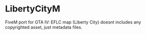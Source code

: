 # LibertyCityM
FiveM port for GTA IV: EFLC map (Liberty City) doesnt includes any copyrighted asset, just metadata files.
